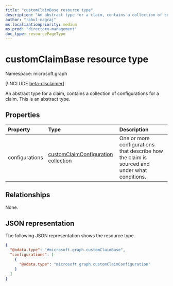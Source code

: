 ```yaml
---
title: "customClaimBase resource type"
description: "An abstract type for a claim, contains a collection of configurations for a claim."
author: "rahul-nagraj"
ms.localizationpriority: medium
ms.prod: "directory-management"
doc_type: resourcePageType
---
```


# customClaimBase resource type

Namespace: microsoft.graph

[!INCLUDE [beta-disclaimer](../../includes/beta-disclaimer.md)]

An abstract type for a claim, contains a collection of configurations for a claim.
This is an abstract type.

## Properties
|Property|Type|Description|
|:---|:---|:---|
|configurations|[customClaimConfiguration](../resources/customclaimconfiguration.md) collection|One or more configurations that describe how the claim is sourced and under what conditions.|

## Relationships
None.

## JSON representation
The following JSON representation shows the resource type.
<!-- {
  "blockType": "resource",
  "@odata.type": "microsoft.graph.customClaimBase"
}
-->
``` json
{
  "@odata.type": "#microsoft.graph.customClaimBase",
  "configurations": [
    {
      "@odata.type": "microsoft.graph.customClaimConfiguration"
    }
  ]
}
```
